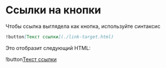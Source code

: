 # Ссылки на кнопки

Чтобы ссылка выглядела как кнопка, используйте синтаксис

```markdown
!button[Текст ссылки](./link-target.html)
```

Это отобразит следующий HTML:

!button[Текст ссылки](./link-target.html)

